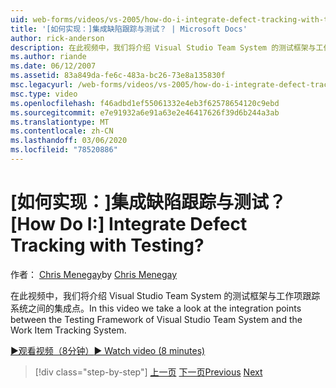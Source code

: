 ```yaml
---
uid: web-forms/videos/vs-2005/how-do-i-integrate-defect-tracking-with-testing
title: '[如何实现：]集成缺陷跟踪与测试？ | Microsoft Docs'
author: rick-anderson
description: 在此视频中，我们将介绍 Visual Studio Team System 的测试框架与工作项跟踪系统之间的集成点。
ms.author: riande
ms.date: 06/12/2007
ms.assetid: 83a849da-fe6c-483a-bc26-73e8a135830f
msc.legacyurl: /web-forms/videos/vs-2005/how-do-i-integrate-defect-tracking-with-testing
msc.type: video
ms.openlocfilehash: f46adbd1ef55061332e4eb3f62578654120c9ebd
ms.sourcegitcommit: e7e91932a6e91a63e2e46417626f39d6b244a3ab
ms.translationtype: MT
ms.contentlocale: zh-CN
ms.lasthandoff: 03/06/2020
ms.locfileid: "78520886"
---
```

# <a name="how-do-i-integrate-defect-tracking-with-testing"></a><span data-ttu-id="4fd40-104">[如何实现：]集成缺陷跟踪与测试？</span><span class="sxs-lookup"><span data-stu-id="4fd40-104">[How Do I:] Integrate Defect Tracking with Testing?</span></span>

<span data-ttu-id="4fd40-105">作者： [Chris Menegay](https://twitter.com/CMenegay)</span><span class="sxs-lookup"><span data-stu-id="4fd40-105">by [Chris Menegay](https://twitter.com/CMenegay)</span></span>

<span data-ttu-id="4fd40-106">在此视频中，我们将介绍 Visual Studio Team System 的测试框架与工作项跟踪系统之间的集成点。</span><span class="sxs-lookup"><span data-stu-id="4fd40-106">In this video we take a look at the integration points between the Testing Framework of Visual Studio Team System and the Work Item Tracking System.</span></span>

[<span data-ttu-id="4fd40-107">&#9654;观看视频（8分钟）</span><span class="sxs-lookup"><span data-stu-id="4fd40-107">&#9654; Watch video (8 minutes)</span></span>](https://channel9.msdn.com/Blogs/ASP-NET-Site-Videos/how-do-i-integrate-defect-tracking-with-testing)

> [!div class="step-by-step"]
> <span data-ttu-id="4fd40-108">[上一页](the-effects-of-viewstate.md)
> [下一页](how-do-i-create-my-own-bug-work-item.md)</span><span class="sxs-lookup"><span data-stu-id="4fd40-108">[Previous](the-effects-of-viewstate.md)
[Next](how-do-i-create-my-own-bug-work-item.md)</span></span>
